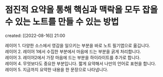 # 점진적 요약을 통해 핵심과 맥락을 모두 잡을 수 있는 노트를 만들 수 있는 방법
created: [[2022-08-16]] 21:00

레이어 1. 다양한 소스에서 영감을 일으키는 부분을 바로 노트 필기앱으로 옮깁니다.  
레이어 2. 레이어 1에서 수집한 부분에서 마음에 드는 부분을 굵게 처리합니다.  
레이어 3. 레이어2에서 가장 마음에 드는 부분을 하이라이트를 추가로 합니다.  
레이어 4. 무엇보다도 중요한 부분입니다. 짧게 요약해서 나만의 언어로 표현을 합니다.  
레이어 5. 지금까지 요약한 내용을 한 문장으로 나타냅니다.
